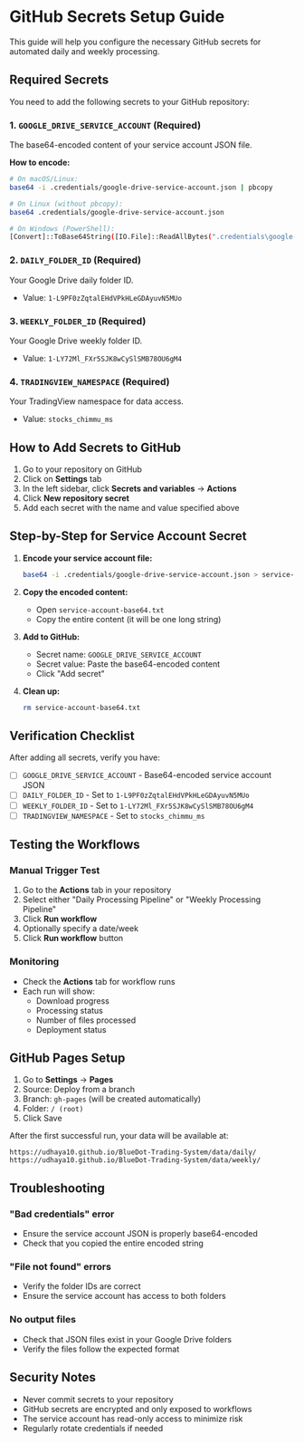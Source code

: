 # GitHub Secrets Setup Guide

This guide will help you configure the necessary GitHub secrets for automated daily and weekly processing.

## Required Secrets

You need to add the following secrets to your GitHub repository:

### 1. `GOOGLE_DRIVE_SERVICE_ACCOUNT` (Required)
The base64-encoded content of your service account JSON file.

**How to encode:**
```bash
# On macOS/Linux:
base64 -i .credentials/google-drive-service-account.json | pbcopy

# On Linux (without pbcopy):
base64 .credentials/google-drive-service-account.json

# On Windows (PowerShell):
[Convert]::ToBase64String([IO.File]::ReadAllBytes(".credentials\google-drive-service-account.json"))
```

### 2. `DAILY_FOLDER_ID` (Required)
Your Google Drive daily folder ID.
- Value: `1-L9PF0zZqtalEHdVPkHLeGDAyuvN5MUo`

### 3. `WEEKLY_FOLDER_ID` (Required)
Your Google Drive weekly folder ID.
- Value: `1-LY72Ml_FXr5SJK8wCySlSMB78OU6gM4`

### 4. `TRADINGVIEW_NAMESPACE` (Required)
Your TradingView namespace for data access.
- Value: `stocks_chimmu_ms`

## How to Add Secrets to GitHub

1. Go to your repository on GitHub
2. Click on **Settings** tab
3. In the left sidebar, click **Secrets and variables** → **Actions**
4. Click **New repository secret**
5. Add each secret with the name and value specified above

## Step-by-Step for Service Account Secret

1. **Encode your service account file:**
   ```bash
   base64 -i .credentials/google-drive-service-account.json > service-account-base64.txt
   ```

2. **Copy the encoded content:**
   - Open `service-account-base64.txt`
   - Copy the entire content (it will be one long string)

3. **Add to GitHub:**
   - Secret name: `GOOGLE_DRIVE_SERVICE_ACCOUNT`
   - Secret value: Paste the base64-encoded content
   - Click "Add secret"

4. **Clean up:**
   ```bash
   rm service-account-base64.txt
   ```

## Verification Checklist

After adding all secrets, verify you have:

- [ ] `GOOGLE_DRIVE_SERVICE_ACCOUNT` - Base64-encoded service account JSON
- [ ] `DAILY_FOLDER_ID` - Set to `1-L9PF0zZqtalEHdVPkHLeGDAyuvN5MUo`
- [ ] `WEEKLY_FOLDER_ID` - Set to `1-LY72Ml_FXr5SJK8wCySlSMB78OU6gM4`
- [ ] `TRADINGVIEW_NAMESPACE` - Set to `stocks_chimmu_ms`

## Testing the Workflows

### Manual Trigger Test

1. Go to the **Actions** tab in your repository
2. Select either "Daily Processing Pipeline" or "Weekly Processing Pipeline"
3. Click **Run workflow**
4. Optionally specify a date/week
5. Click **Run workflow** button

### Monitoring

- Check the **Actions** tab for workflow runs
- Each run will show:
  - Download progress
  - Processing status
  - Number of files processed
  - Deployment status

## GitHub Pages Setup

1. Go to **Settings** → **Pages**
2. Source: Deploy from a branch
3. Branch: `gh-pages` (will be created automatically)
4. Folder: `/ (root)`
5. Click Save

After the first successful run, your data will be available at:
```
https://udhaya10.github.io/BlueDot-Trading-System/data/daily/
https://udhaya10.github.io/BlueDot-Trading-System/data/weekly/
```

## Troubleshooting

### "Bad credentials" error
- Ensure the service account JSON is properly base64-encoded
- Check that you copied the entire encoded string

### "File not found" errors
- Verify the folder IDs are correct
- Ensure the service account has access to both folders

### No output files
- Check that JSON files exist in your Google Drive folders
- Verify the files follow the expected format

## Security Notes

- Never commit secrets to your repository
- GitHub secrets are encrypted and only exposed to workflows
- The service account has read-only access to minimize risk
- Regularly rotate credentials if needed